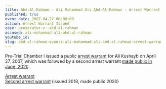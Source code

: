 ```yaml
---
title: Abd-Al-Rahman - Ali Muhammad Ali Abd-Al-Rahman - Arrest Warrant
published: true
event_date: 2007-04-27 00:00:00
action: Arrest Warrant Issued
case: prosecutor-v--abd-al-rahman
accused: ali-muhammad-ali-abd-al-rahman
youtube_id:
slug: abd-al-rahman-events-ali-muhammad-ali-abd-al-rahman-arrest-warrant
---
```


Pre-Trial Chamber I issued a public [arrest warrant](http://www.icc-cpi.int/iccdocs/doc/doc279813.pdf) for Ali Kushayb on April 27, 2007, which was followed by a second arrest warrant [made public in June, 2020](https://www.icc-cpi.int/CourtRecords/CR2020_02363.PDF).

[Arrest warrant](http://www.icc-cpi.int/iccdocs/doc/doc279813.pdf)<br>[Second arrest warrant](https://www.icc-cpi.int/CourtRecords/CR2020_02363.PDF) (issued 2018, made public 2020)
